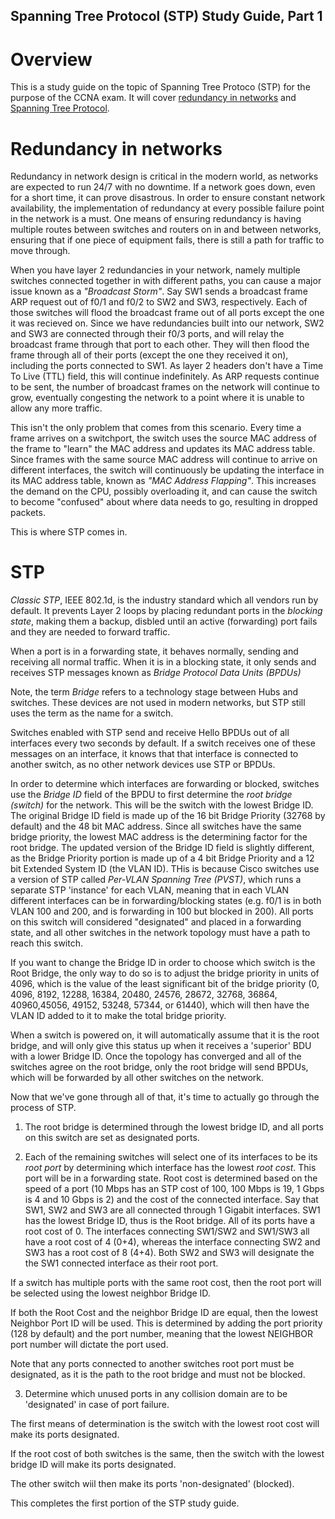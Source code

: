 ## Spanning Tree Protocol (STP) Study Guide, Part 1

# Overview

This is a study guide on the topic of Spanning Tree Protoco (STP) for the purpose of the CCNA exam. It will cover [redundancy in networks](#redundancy_in_networks) and [Spanning Tree Protocol](#STP).

# Redundancy in networks

Redundancy in network design is critical in the modern world, as networks are expected to run 24/7 with no downtime. If a network goes down, even for a short time, it can prove disastrous. In order to ensure constant network availability, the implementation of redundancy at every possible failure point in the network is a must. One means of ensuring redundancy is having multiple routes between switches and routers on in and between networks, ensuring that if one piece of equipment fails, there is still a path for traffic to move through.

When you have layer 2 redundancies in your network, namely multiple switches connected together in with different paths, you can cause a major issue known as a _"Broadcast Storm"_. Say SW1 sends a broadcast frame ARP request out of f0/1 and f0/2 to SW2 and SW3, respectively. Each of those switches will flood the broadcast frame out of all ports except the one it was recieved on. Since we have redundancies built into our network, SW2 and SW3 are connected through their f0/3 ports, and will relay the broadcast frame through that port to each other. They will then flood the frame through all of their ports (except the one they received it on), including the ports connected to SW1. As layer 2 headers don't have a Time To Live (TTL) field, this will continue indefinitely. As ARP requests continue to be sent, the number of broadcast frames on the network will continue to grow, eventually congesting the network to a point where it is unable to allow any more traffic.

This isn't the only problem that comes from this scenario. Every time a frame arrives on a switchport, the switch uses the source MAC address of the frame to "learn" the MAC address and updates its MAC address table. Since frames with the same source MAC address will continue to arrive on different interfaces, the switch will continuously be updating the interface in its MAC address table, known as _"MAC Address Flapping"_. This increases the demand on the CPU, possibly overloading it, and can cause the switch to become "confused" about where data needs to go, resulting in dropped packets.

This is where STP comes in.

# STP

_Classic STP_, IEEE 802.1d, is the industry standard which all vendors run by default. It prevents Layer 2 loops by placing redundant ports in  the _blocking state_, making them a backup, disbled until an active (forwarding) port fails and they are needed to forward traffic.

When a port is in a forwarding state, it behaves normally, sending and receiving all normal traffic. When it is in a blocking state, it only sends and receives STP messages known as _Bridge Protocol Data Units (BPDUs)_

Note, the term _Bridge_ refers to a technology stage between Hubs and switches. These devices are not used in modern networks, but STP still uses the term as the name for a switch.

Switches enabled with STP send and receive Hello BPDUs out of all interfaces every two seconds by default. If a switch receives one of these messages on an interface, it knows that that interface is connected to another switch, as no other network devices use STP or BPDUs. 

In order to determine which interfaces are forwarding or blocked, switches use the _Bridge ID_ field of the BPDU to first determine the _root bridge (switch)_ for the network. This will be the switch with the lowest Bridge ID. The original Bridge ID field is made up of the 16 bit Bridge Priority (32768 by default) and the 48 bit MAC address. Since all switches have the same bridge priority, the lowest MAC address is the determining factor for the root bridge. The updated version of the Bridge ID field is slightly different, as the Bridge Priority portion is made up of a 4 bit Bridge Priority and a 12 bit Extended System ID (the VLAN ID). THis is because Cisco switches use a version of STP called _Per-VLAN Spanning Tree (PVST)_, which runs a separate STP 'instance' for each VLAN, meaning that in each VLAN different interfaces can be in forwarding/blocking states (e.g. f0/1 is in both VLAN 100 and 200, and is forwarding in 100 but blocked in  200). All ports on this switch will considered "designated" and placed in a forwarding state, and all other switches in the network topology must have a path to reach this switch.

If you want to change the Bridge ID in order to choose which switch is the Root Bridge, the only way to do so is to adjust the bridge priority in units of 4096, which is the value of the least significant bit of the bridge priority (0, 4096, 8192, 12288, 16384, 20480, 24576, 28672, 32768, 36864, 40960,45056, 49152, 53248, 57344, or 61440), which will then have the VLAN ID added to it to make the total bridge priority. 

When a switch is powered on, it will automatically assume that it is the root bridge, and will only give this status up when it receives a 'superior' BDU with a lower Bridge ID. Once the topology has converged and all of the switches agree on the root bridge, only the root bridge will send BPDUs, which will be forwarded by all other switches on the network. 

Now that we've gone through all of that, it's time to actually go through the process of STP.

1. The root bridge is determined through the lowest bridge ID, and all ports on this switch are set as designated ports.

2. Each of the remaining switches will select one of its interfaces to be its _root port_ by determining which interface has the lowest _root cost_. This port will be in a forwarding state. Root cost is determined based on the speed of a port (10 Mbps has an STP cost of 100, 100 Mbps is 19, 1 Gbps is 4 and 10 Gbps is 2) and the cost of the connected interface. Say that SW1, SW2 and SW3 are all connected through 1 Gigabit interfaces. SW1 has the lowest Bridge ID, thus is the Root bridge. All of its ports have a root cost of 0. The interfaces connecting SW1/SW2 and SW1/SW3 all have a root cost of 4 (0+4), whereas the interface connecting SW2 and SW3 has a root cost of 8 (4+4). Both SW2 and SW3 will designate the the SW1 connected interface as their root port. 

If a switch has multiple ports with the same root cost, then the root port will be selected using the lowest neighbor Bridge ID. 

If both the Root Cost and the neighbor Bridge ID are equal, then the lowest Neighbor Port ID will be used. This is determined by adding the port priority (128 by default) and the port number, meaning that the lowest NEIGHBOR port number will dictate the port used.

Note that any ports connected to another switches root port must be designated, as it is the path to the root bridge and must not be blocked.

3. Determine which unused ports in any collision domain are to be 'designated' in case of port failure.

The first means of determination is the switch with the lowest root cost will make its ports designated.

If the root cost of both switches is the same, then the switch with the lowest bridge ID will make its ports designated.

The other switch wiil then make its ports 'non-designated' (blocked).

This completes the first portion of the STP study guide.


